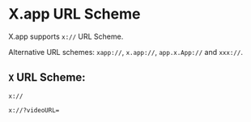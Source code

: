 # X.app URL Scheme

X.app supports `x://` URL Scheme.

Alternative URL schemes: `xapp://`, `x.app://`, `app.x.App://` and `xxx://`.

## `X` URL Scheme:
`x://`

`x://?videoURL=`
